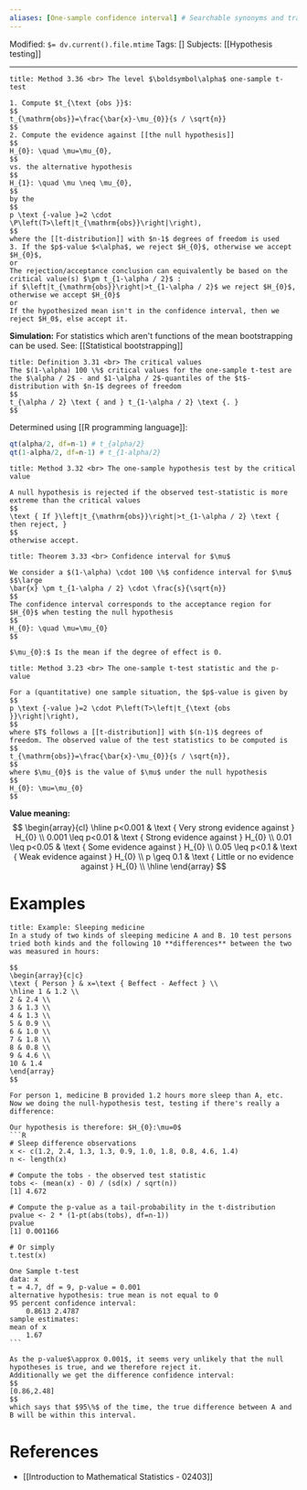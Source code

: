 ```yaml
---
aliases: [One-sample confidence interval] # Searchable synonyms and translations
---
```

Modified: `$= dv.current().file.mtime`
Tags: []
Subjects: [[Hypothesis testing]]
****

```ad-summary
title: Method 3.36 <br> The level $\boldsymbol\alpha$ one-sample t-test

1. Compute $t_{\text {obs }}$:
$$
t_{\mathrm{obs}}=\frac{\bar{x}-\mu_{0}}{s / \sqrt{n}}
$$
2. Compute the evidence against [[the null hypothesis]]
$$
H_{0}: \quad \mu=\mu_{0},
$$
vs. the alternative hypothesis
$$
H_{1}: \quad \mu \neq \mu_{0},
$$
by the
$$
p \text {-value }=2 \cdot \P\left(T>\left|t_{\mathrm{obs}}\right|\right),
$$
where the [[t-distribution]] with $n-1$ degrees of freedom is used
3. If the $p$-value $<\alpha$, we reject $H_{0}$, otherwise we accept $H_{0}$,
or
The rejection/acceptance conclusion can equivalently be based on the critical value(s) $\pm t_{1-\alpha / 2}$ :
if $\left|t_{\mathrm{obs}}\right|>t_{1-\alpha / 2}$ we reject $H_{0}$, otherwise we accept $H_{0}$
or
If the hypothesized mean isn't in the confidence interval, then we reject $H_0$, else accept it.

```

**Simulation:** For statistics which aren't functions of the mean bootstrapping can be used. See: [[Statistical bootstrapping]]


```ad-info
title: Definition 3.31 <br> The critical values
The $(1-\alpha) 100 \%$ critical values for the one-sample t-test are the $\alpha / 2$ - and $1-\alpha / 2$-quantiles of the $t$-distribution with $n-1$ degrees of freedom
$$
t_{\alpha / 2} \text { and } t_{1-\alpha / 2} \text {. }
$$

```
Determined using [[R programming language]]:
```R
qt(alpha/2, df=n-1) # t_{alpha/2}
qt(1-alpha/2, df=n-1) # t_{1-alpha/2}
```

```ad-summary
title: Method 3.32 <br> The one-sample hypothesis test by the critical value

A null hypothesis is rejected if the observed test-statistic is more extreme than the critical values
$$
\text { If }\left|t_{\mathrm{obs}}\right|>t_{1-\alpha / 2} \text { then reject, }
$$
otherwise accept.

```

```ad-tip
title: Theorem 3.33 <br> Confidence interval for $\mu$

We consider a $(1-\alpha) \cdot 100 \%$ confidence interval for $\mu$
$$\large
\bar{x} \pm t_{1-\alpha / 2} \cdot \frac{s}{\sqrt{n}}
$$
The confidence interval corresponds to the acceptance region for $H_{0}$ when testing the null hypothesis
$$
H_{0}: \quad \mu=\mu_{0}
$$

$\mu_{0}:$ Is the mean if the degree of effect is 0.
```
```ad-summary
title: Method 3.23 <br> The one-sample t-test statistic and the p-value

For a (quantitative) one sample situation, the $p$-value is given by
$$
p \text {-value }=2 \cdot P\left(T>\left|t_{\text {obs }}\right|\right),
$$
where $T$ follows a [[t-distribution]] with $(n-1)$ degrees of freedom. The observed value of the test statistics to be computed is
$$
t_{\mathrm{obs}}=\frac{\bar{x}-\mu_{0}}{s / \sqrt{n}},
$$
where $\mu_{0}$ is the value of $\mu$ under the null hypothesis
$$
H_{0}: \mu=\mu_{0}
$$
```
**Value meaning:**
$$
\begin{array}{cl}
\hline p<0.001  & \text { Very strong evidence against } H_{0} \\
0.001 \leq p<0.01 & \text { Strong evidence against } H_{0} \\
0.01 \leq p<0.05  & \text { Some evidence against } H_{0} \\
0.05 \leq p<0.1  & \text { Weak evidence against } H_{0} \\
p \geq 0.1 &  \text { Little or no evidence against } H_{0} \\
\hline
\end{array}
$$
# Examples
````ad-example
title: Example: Sleeping medicine
In a study of two kinds of sleeping medicine A and B. 10 test persons tried both kinds and the following 10 **differences** between the two was measured in hours:

$$
\begin{array}{c|c}
\text { Person } & x=\text { Beffect - Aeffect } \\
\hline 1 & 1.2 \\
2 & 2.4 \\
3 & 1.3 \\
4 & 1.3 \\
5 & 0.9 \\
6 & 1.0 \\
7 & 1.8 \\
8 & 0.8 \\
9 & 4.6 \\
10 & 1.4
\end{array}
$$

For person 1, medicine B provided 1.2 hours more sleep than A, etc.
Now we doing the null-hypothesis test, testing if there's really a difference:

Our hypothesis is therefore: $H_{0}:\mu=0$
```R
# Sleep difference observations
x <- c(1.2, 2.4, 1.3, 1.3, 0.9, 1.0, 1.8, 0.8, 4.6, 1.4)
n <- length(x)

# Compute the tobs - the observed test statistic
tobs <- (mean(x) - 0) / (sd(x) / sqrt(n))
[1] 4.672

# Compute the p-value as a tail-probability in the t-distribution
pvalue <- 2 * (1-pt(abs(tobs), df=n-1))
pvalue
[1] 0.001166

# Or simply
t.test(x)

One Sample t-test
data: x
t = 4.7, df = 9, p-value = 0.001
alternative hypothesis: true mean is not equal to 0
95 percent confidence interval:
	0.8613 2.4787
sample estimates:
mean of x
	1.67
```

As the p-value$\approx 0.001$, it seems very unlikely that the null hypotheses is true, and we therefore reject it.
Additionally we get the difference confidence interval:
$$
[0.86,2.48]
$$
which says that $95\%$ of the time, the true difference between A and B will be within this interval.
````
# References
- [[Introduction to Mathematical Statistics - 02403]]